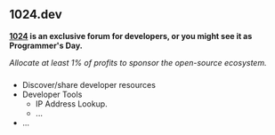 ## 1024.dev
**[1024](https://1024.dev) is an exclusive forum for developers, or you might see it as Programmer's Day.**

*Allocate at least 1% of profits to sponsor the open-source ecosystem.*

###
- Discover/share developer resources
- Developer Tools
  - IP Address Lookup.
  - ...
- ...